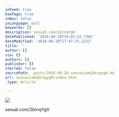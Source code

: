 ```yaml
---
inFeed: true
hasPage: true
inNav: false
inLanguage: null
keywords: []
description: sexuaI.com/2btnqYg0
datePublished: '2016-08-28T18:01:52.738Z'
dateModified: '2016-08-28T17:47:25.222Z'
title: ''
author: []
via: {}
authors: []
publisher: {}
starred: false
sourcePath: _posts/2016-08-28-sexuaicom2btnqyg0.md
url: sexuaicom2btnqyg0/index.html
_type: Article

---
```

![](https://the-grid-user-content.s3-us-west-2.amazonaws.com/acde1bdf-ffe7-4e5a-a820-a41d8378105d.jpg)

sexuaI.com/2btnqYg0